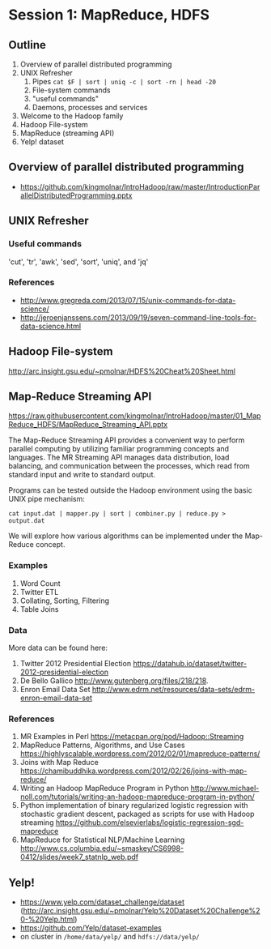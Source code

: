 # Session 1: MapReduce, HDFS

## Outline

1. Overview of parallel distributed programming
2. UNIX Refresher
    1. Pipes `cat $F | sort | uniq -c | sort -rn | head -20`
    2. File-system commands
    3. "useful commands"
    4. Daemons, processes and services
3. Welcome to the Hadoop family
3. Hadoop File-system
4. MapReduce (streaming API)
5. Yelp! dataset


## Overview of parallel distributed programming
- https://github.com/kingmolnar/IntroHadoop/raw/master/IntroductionParallelDistributedProgramming.pptx

## UNIX Refresher

### Useful commands

'cut', 'tr', 'awk', 'sed', 'sort', 'uniq', and 'jq'

### References
- http://www.gregreda.com/2013/07/15/unix-commands-for-data-science/
- http://jeroenjanssens.com/2013/09/19/seven-command-line-tools-for-data-science.html

## Hadoop File-system
http://arc.insight.gsu.edu/~pmolnar/HDFS%20Cheat%20Sheet.html


## Map-Reduce Streaming API
https://raw.githubusercontent.com/kingmolnar/IntroHadoop/master/01_MapReduce_HDFS/MapReduce_Streaming_API.pptx

The Map-Reduce Streaming API provides a convenient way to perform parallel computing by utilizing familiar programming concepts and languages. The MR Streaming API manages data distribution, load balancing, and communication between the processes, which read from standard input and write to standard output.

Programs can be tested outside the Hadoop environment using the basic UNIX pipe mechanism:

`cat input.dat | mapper.py | sort | combiner.py | reduce.py > output.dat`

We will explore how various algorithms can be implemented under the Map-Reduce concept.


### Examples
1. Word Count
2. Twitter ETL
3. Collating, Sorting, Filtering
4. Table Joins




### Data
More data can be found here:
1. Twitter 2012 Presidential Election https://datahub.io/dataset/twitter-2012-presidential-election
2. De Bello Gallico http://www.gutenberg.org/files/218/218.
3. Enron Email Data Set http://www.edrm.net/resources/data-sets/edrm-enron-email-data-set


### References
1. MR Examples in Perl https://metacpan.org/pod/Hadoop::Streaming
2. MapReduce Patterns, Algorithms, and Use Cases https://highlyscalable.wordpress.com/2012/02/01/mapreduce-patterns/
3. Joins with Map Reduce https://chamibuddhika.wordpress.com/2012/02/26/joins-with-map-reduce/
4. Writing an Hadoop MapReduce Program in Python http://www.michael-noll.com/tutorials/writing-an-hadoop-mapreduce-program-in-python/
5. Python implementation of binary regularized logistic regression with stochastic gradient descent, packaged as scripts for use with Hadoop streaming https://github.com/elsevierlabs/logistic-regression-sgd-mapreduce
6. MapReduce for Statistical NLP/Machine Learning http://www.cs.columbia.edu/~smaskey/CS6998-0412/slides/week7_statnlp_web.pdf


## Yelp!
- https://www.yelp.com/dataset_challenge/dataset
    (http://arc.insight.gsu.edu/~pmolnar/Yelp%20Dataset%20Challenge%20-%20Yelp.html)
- https://github.com/Yelp/dataset-examples
- on cluster in `/home/data/yelp/` and `hdfs://data/yelp/`
